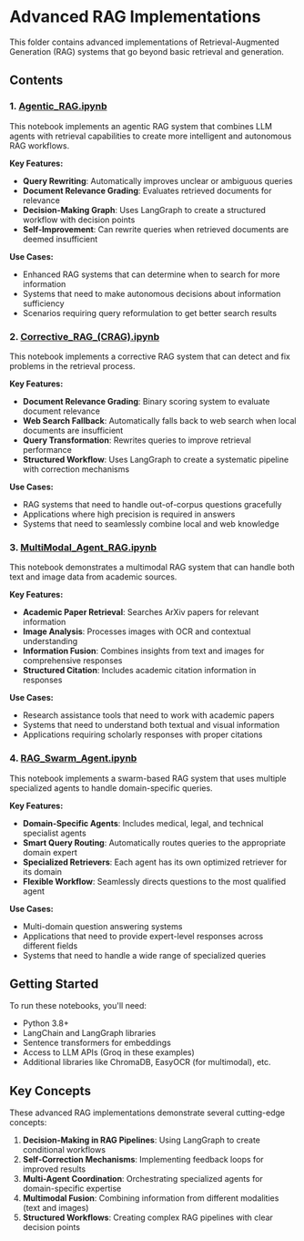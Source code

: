 # Advanced RAG Implementations

This folder contains advanced implementations of Retrieval-Augmented Generation (RAG) systems that go beyond basic retrieval and generation.

## Contents

### 1. [Agentic_RAG.ipynb](./Agentic_RAG.ipynb)
This notebook implements an agentic RAG system that combines LLM agents with retrieval capabilities to create more intelligent and autonomous RAG workflows.

**Key Features:**
- **Query Rewriting**: Automatically improves unclear or ambiguous queries
- **Document Relevance Grading**: Evaluates retrieved documents for relevance
- **Decision-Making Graph**: Uses LangGraph to create a structured workflow with decision points
- **Self-Improvement**: Can rewrite queries when retrieved documents are deemed insufficient

**Use Cases:**
- Enhanced RAG systems that can determine when to search for more information
- Systems that need to make autonomous decisions about information sufficiency
- Scenarios requiring query reformulation to get better search results

### 2. [Corrective_RAG_(CRAG).ipynb](./Corrective_RAG_(CRAG).ipynb)
This notebook implements a corrective RAG system that can detect and fix problems in the retrieval process.

**Key Features:**
- **Document Relevance Grading**: Binary scoring system to evaluate document relevance
- **Web Search Fallback**: Automatically falls back to web search when local documents are insufficient
- **Query Transformation**: Rewrites queries to improve retrieval performance
- **Structured Workflow**: Uses LangGraph to create a systematic pipeline with correction mechanisms

**Use Cases:**
- RAG systems that need to handle out-of-corpus questions gracefully
- Applications where high precision is required in answers
- Systems that need to seamlessly combine local and web knowledge

### 3. [MultiModal_Agent_RAG.ipynb](./MultiModal_Agent_RAG.ipynb)
This notebook demonstrates a multimodal RAG system that can handle both text and image data from academic sources.

**Key Features:**
- **Academic Paper Retrieval**: Searches ArXiv papers for relevant information
- **Image Analysis**: Processes images with OCR and contextual understanding
- **Information Fusion**: Combines insights from text and images for comprehensive responses
- **Structured Citation**: Includes academic citation information in responses

**Use Cases:**
- Research assistance tools that need to work with academic papers
- Systems that need to understand both textual and visual information
- Applications requiring scholarly responses with proper citations

### 4. [RAG_Swarm_Agent.ipynb](./RAG_Swarm_Agent.ipynb)
This notebook implements a swarm-based RAG system that uses multiple specialized agents to handle domain-specific queries.

**Key Features:**
- **Domain-Specific Agents**: Includes medical, legal, and technical specialist agents
- **Smart Query Routing**: Automatically routes queries to the appropriate domain expert
- **Specialized Retrievers**: Each agent has its own optimized retriever for its domain
- **Flexible Workflow**: Seamlessly directs questions to the most qualified agent

**Use Cases:**
- Multi-domain question answering systems
- Applications that need to provide expert-level responses across different fields
- Systems that need to handle a wide range of specialized queries

## Getting Started

To run these notebooks, you'll need:
- Python 3.8+
- LangChain and LangGraph libraries
- Sentence transformers for embeddings
- Access to LLM APIs (Groq in these examples)
- Additional libraries like ChromaDB, EasyOCR (for multimodal), etc.

## Key Concepts

These advanced RAG implementations demonstrate several cutting-edge concepts:

1. **Decision-Making in RAG Pipelines**: Using LangGraph to create conditional workflows
2. **Self-Correction Mechanisms**: Implementing feedback loops for improved results
3. **Multi-Agent Coordination**: Orchestrating specialized agents for domain-specific expertise
4. **Multimodal Fusion**: Combining information from different modalities (text and images)
5. **Structured Workflows**: Creating complex RAG pipelines with clear decision points
